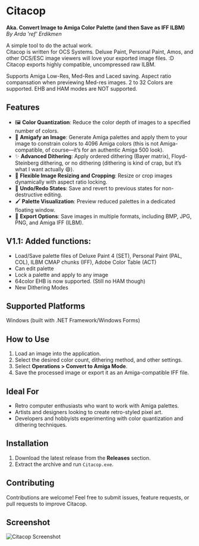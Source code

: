 
# Citacop  
**Aka. Convert Image to Amiga Color Palette (and then Save as IFF ILBM)**  
_By Arda 'ref' Erdikmen_

A simple tool to do the actual work.  
Citacop is written for OCS Systems. Deluxe Paint, Personal Paint, Amos, and other OCS/ESC image viewers will love your exported image files. :D  
Citacop exports highly compatible, uncompressed raw ILBM.

Supports Amiga Low-Res, Med-Res and Laced saving. Aspect ratio compansation when previewing Med-res images. 
2 to 32 Colors are supported. EHB and HAM modes are NOT supported.

## Features  
- 🖼️ **Color Quantization**: Reduce the color depth of images to a specified number of colors.  
- 🎨 **Amigafy an Image**: Generate Amiga palettes and apply them to your image to constrain colors to 4096 Amiga colors (this is not Amiga-compatible, of course—it’s for an authentic Amiga 500 look).  
- ✨ **Advanced Dithering**: Apply ordered dithering (Bayer matrix), Floyd-Steinberg dithering, or no dithering (dithering is kind of crap, but it’s what I want actually 😄).  
- 📏 **Flexible Image Resizing and Cropping**: Resize or crop images dynamically with aspect ratio locking.  
- 🔄 **Undo/Redo States**: Save and revert to previous states for non-destructive editing.  
- 🖌️ **Palette Visualization**: Preview reduced palettes in a dedicated floating window.  
- 💾 **Export Options**: Save images in multiple formats, including BMP, JPG, PNG, and Amiga IFF (ILBM).

## V1.1: Added functions:
- Load/Save palette files of Deluxe Paint 4 (SET), Personal Paint (PAL, COL), ILBM CMAP chunks (IFF), Adobe Color Table (ACT)
- Can edit palette
- Lock a palette and apply to any image
- 64color EHB is now supported. (Still no HAM though)
- New Dithering Modes

## Supported Platforms  
Windows (built with .NET Framework/Windows Forms)

## How to Use  
1. Load an image into the application.  
2. Select the desired color count, dithering method, and other settings.  
3. Select **Operations > Convert to Amiga Mode**.  
4. Save the processed image or export it as an Amiga-compatible IFF file.  

## Ideal For  
- Retro computer enthusiasts who want to work with Amiga palettes.  
- Artists and designers looking to create retro-styled pixel art.  
- Developers and hobbyists experimenting with color quantization and dithering techniques.  

## Installation  
1. Download the latest release from the **Releases** section.  
2. Extract the archive and run `Citacop.exe`.  

## Contributing  
Contributions are welcome! Feel free to submit issues, feature requests, or pull requests to improve Citacop.  

## Screenshot  
![Citacop Screenshot](https://github.com/user-attachments/assets/1dd810da-c7d3-4efb-9321-f0dc72106b86)  
